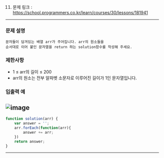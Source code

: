 11. 문제 링크 : https://school.programmers.co.kr/learn/courses/30/lessons/181941
---
### 문제 설명
~~~
문자들이 담겨있는 배열 arr가 주어집니다. arr의 원소들을
순서대로 이어 붙인 문자열을 return 하는 solution함수를 작성해 주세요.
~~~
### 제한사항

- 1 ≤ arr의 길이 ≤ 200
- arr의 원소는 전부 알파벳 소문자로 이루어진 길이가 1인 문자열입니다.

### 입출력 예
![image](https://github.com/Leejinuk123/ProgrammersCodingTest/assets/50895677/f40968ec-3512-4b18-aee2-df33924f0b87)
---

~~~js
function solution(arr) {
    var answer = '';
    arr.forEach(function(arr){
        answer += arr;
    })
    return answer;
}
~~~
---
